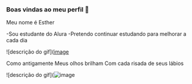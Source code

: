 ### Boas vindas ao meu perfil 💙

Meu nome é Esther

-Sou estudante do Alura
-Pretendo continuar estudando para melhorar a cada dia

![descrição do gif]([image](https://github.com/user-attachments/assets/f78ffafd-739c-4e1d-b751-4604984817f7)

Como antigamente
Meus olhos brilham
Com cada risada de seus lábios

![descrição do gif](![image](https://github.com/user-attachments/assets/768280c5-03e8-4a35-8fef-942e7ed2af16)

